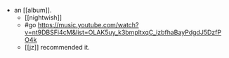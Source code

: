 - an [[album]].
  - [[nightwish]]
  - #go https://music.youtube.com/watch?v=nt9DBSFi4cM&list=OLAK5uy_k3bmpltxqC_izbfhaBayPdgdJ5DzfPO4k
  - [[jz]] recommended it.
